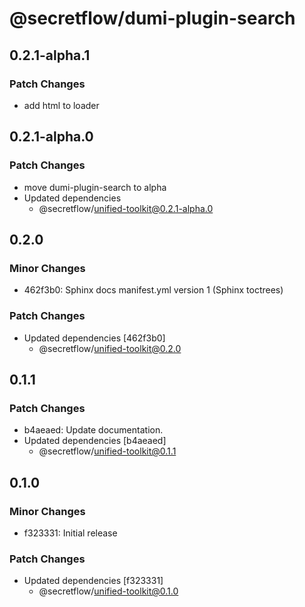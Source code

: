 # @secretflow/dumi-plugin-search

## 0.2.1-alpha.1

### Patch Changes

- add html to loader

## 0.2.1-alpha.0

### Patch Changes

- move dumi-plugin-search to alpha
- Updated dependencies
  - @secretflow/unified-toolkit@0.2.1-alpha.0

## 0.2.0

### Minor Changes

- 462f3b0: Sphinx docs manifest.yml version 1 (Sphinx toctrees)

### Patch Changes

- Updated dependencies [462f3b0]
  - @secretflow/unified-toolkit@0.2.0

## 0.1.1

### Patch Changes

- b4aeaed: Update documentation.
- Updated dependencies [b4aeaed]
  - @secretflow/unified-toolkit@0.1.1

## 0.1.0

### Minor Changes

- f323331: Initial release

### Patch Changes

- Updated dependencies [f323331]
  - @secretflow/unified-toolkit@0.1.0
